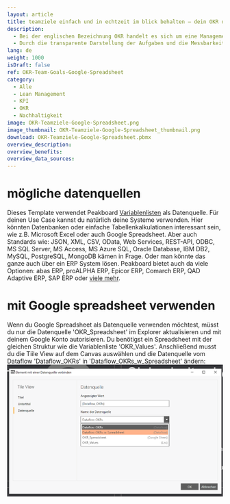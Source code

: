 ```yaml
---
layout: article
title: teamziele einfach und in echtzeit im blick behalten – dein OKR dashboard zur mitarbeitermotivation
description: 
  - Bei der englischen Bezeichnung OKR handelt es sich um eine Management Methode, die die Ziele eines jeden einzelnen Mitarbeiters mit den Unternehmenszielen verbindet. Dieses Template zeigt bis zu vier Objectives und je drei Key Results an. Hierfür werden die Daten aus einer Variablenliste geladen, die aber auch durch eine andere Datenquelle, wie z.B. Google Spreadsheet oder Excel ersetzt werden kann.Jetzt herunterladen und ganz nach den Bedürfnissen deines Teams individualisieren.
  - Durch die transparente Darstellung der Aufgaben und die Messbarkeit ihres Fortschritts erkennen deine Mitarbeiter, dass sie aktiv zum Erfolg des Unternehmens beitragen und werden so nachhaltig motiviert.
lang: de
weight: 1000
isDraft: false
ref: OKR-Team-Goals-Google-Spreadsheet
category:
  - Alle
  - Lean Management
  - KPI
  - OKR
  - Nachhaltigkeit
image: OKR-Teamziele-Google-Spreadsheet.png
image_thumbnail: OKR-Teamziele-Google-Spreadsheet_thumbnail.png
download: OKR-Teamziele-Google-Spreadsheet.pbmx
overview_description:
overview_benefits:
overview_data_sources:
---
```

# mögliche datenquellen
Dieses Template verwendet Peakboard [Variablenlisten](https://help.peakboard.com/scripting/de-variables.html) als Datenquelle. Für deinen Use Case kannst du natürlich deine Systeme verwenden. Hier könnten Datenbanken oder einfache Tabellenkalkulationen interessant sein, wie z.B. Microsoft Excel oder auch Google Spreadsheet. Aber auch Standards wie: JSON, XML, CSV, OData, Web Services, REST-API, ODBC, MS SQL Server, MS Access, MS Azure SQL, Oracle Database, IBM DB2, MySQL, PostgreSQL, MongoDB kämen in Frage. Oder man könnte das ganze auch über ein ERP System lösen. Peakboard bietet auch da viele Optionen: abas ERP, proALPHA ERP, Epicor ERP, Comarch ERP, QAD Adaptive ERP, SAP ERP oder [viele mehr](https://peakboard.com/schnittstellen/).

# mit Google spreadsheet verwenden

Wenn du Google Spreadsheet als Datenquelle verwenden möchtest, müsst du nur die Datenquelle 'OKR_Spreadsheet' im Explorer aktualisieren und mit deinem Google Konto autorisieren. Du benötigst ein Spreadsheet mit der gleichen Struktur wie die Variablenliste 'OKR_Values'. Anschließend musst du die Tiile View auf dem Canvas auswählen und die Datenquelle vom Dataflow 'Dataflow_OKRs' in 'Dataflow_OKRs_w_Spreadsheet' ändern:
![image_live](img/use-spreadsheet-de.png)
